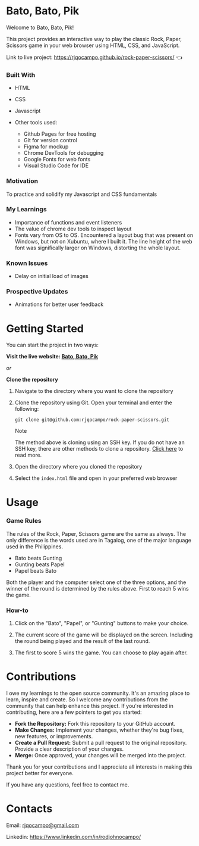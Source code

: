 # Bato, Bato, Pik

Welcome to Bato, Bato, Pik!

This project provides an interactive way to play the classic Rock, Paper, Scissors game in your web browser using HTML, CSS, and JavaScript.

Link to live project: https://rjqocampo.github.io/rock-paper-scissors/ :point_left:

### Built With
* HTML
* CSS
* Javascript
* Other tools used:
  
  * Github Pages for free hosting
  * Git for version control
  * Figma for mockup
  * Chrome DevTools for debugging
  * Google Fonts for web fonts
  * Visual Studio Code for IDE

### Motivation
To practice and solidify my Javascript and CSS fundamentals

### My Learnings
* Importance of functions and event listeners
* The value of chrome dev tools to inspect layout
* Fonts vary from OS to OS. Encountered a layout bug that was present on Windows, but not on Xubuntu, where I built it. The line height of the web font was significally larger on Windows, distorting the whole layout.  

### Known Issues
* Delay on initial load of images

### Prospective Updates
* Animations for better user feedback

# Getting Started
You can start the project in two ways:

**Visit the live website: [Bato, Bato, Pik](https://rjqocampo.github.io/rock-paper-scissors/)**
  
_or_

**Clone the repository**

  1. Navigate to the directory where you want to clone the repository
  2. Clone the repository using Git. Open your terminal and enter the following:

      ```
     git clone git@github.com:rjqocampo/rock-paper-scissors.git
      ```
      > [!NOTE]  
      > The method above is cloning using an SSH key. If you do not have an SSH key, there are other methods to clone a repository. [Click here](https://docs.github.com/en/repositories/creating-and-managing-repositories/cloning-a-repository) to read more.

  4. Open the directory where you cloned the repository
  5. Select the `index.html` file and open in your preferred web browser

# Usage
### Game Rules

The rules of the Rock, Paper, Scissors game are the same as always. The only difference is the words used are in Tagalog, one of the major language used in the Philippines.

* Bato beats Gunting
* Gunting beats Papel
* Papel beats Bato

Both the player and the computer select one of the three options, and the winner of the round is determined by the rules above. First to reach 5 wins the game.

### How-to

1. Click on the "Bato", "Papel", or "Gunting" buttons to make your choice.

2. The current score of the game will be displayed on the screen. Including the round being played and the result of the last round.

3. The first to score 5 wins the game. You can choose to play again after. 

# Contributions

I owe my learnings to the open source community. It's an amazing place to learn, inspire and create.  So I welcome any contributions from the community that can help enhance this project. If you're interested in contributing, here are a few pointers to get you started:

* **Fork the Repository:** Fork this repository to your GitHub account.
* **Make Changes:** Implement your changes, whether they're bug fixes, new features, or improvements.
* **Create a Pull Request:** Submit a pull request to the original repository. Provide a clear description of your changes.
* **Merge:** Once approved, your changes will be merged into the project.

Thank you for your contributions and I appreciate all interests in making this project better for everyone. 

If you have any questions, feel free to contact me.

# Contacts

Email: rjqocampo@gmail.com

Linkedin: https://www.linkedin.com/in/rodjohnocampo/
